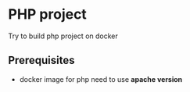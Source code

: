 # PHP project

Try to build php project on docker

## Prerequisites
- docker image for php need to use **apache version**